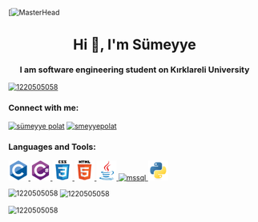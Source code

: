 [![MasterHead](https://www.google.com/url?sa=i&url=https%3A%2F%2Fankararesimkursu.net%2Ffotograflar%2Fdesen-cizimleri%2F&psig=AOvVaw2VVWqMDFzWcxEIRlCxD78W&ust=1737129059133000&source=images&cd=vfe&opi=89978449&ved=0CBEQjRxqFwoTCID815XM-ooDFQAAAAAdAAAAABAR)
<h1 align="center">Hi 👋, I'm Sümeyye</h1>
<h3 align="center">I am software engineering student on Kırklareli University</h3>

<p align="left"> <a href="https://github.com/ryo-ma/github-profile-trophy"><img src="https://github-profile-trophy.vercel.app/?username=1220505058" alt="1220505058" /></a> </p>

<h3 align="left">Connect with me:</h3>
<p align="left">
<a href="https://linkedin.com/in/sümeyye polat" target="blank"><img align="center" src="https://raw.githubusercontent.com/rahuldkjain/github-profile-readme-generator/master/src/images/icons/Social/linked-in-alt.svg" alt="sümeyye polat" height="30" width="40" /></a>
<a href="https://instagram.com/smeyyepolat" target="blank"><img align="center" src="https://raw.githubusercontent.com/rahuldkjain/github-profile-readme-generator/master/src/images/icons/Social/instagram.svg" alt="smeyyepolat" height="30" width="40" /></a>
</p>

<h3 align="left">Languages and Tools:</h3>
<p align="left"> <a href="https://www.cprogramming.com/" target="_blank" rel="noreferrer"> <img src="https://raw.githubusercontent.com/devicons/devicon/master/icons/c/c-original.svg" alt="c" width="40" height="40"/> </a> <a href="https://www.w3schools.com/cs/" target="_blank" rel="noreferrer"> <img src="https://raw.githubusercontent.com/devicons/devicon/master/icons/csharp/csharp-original.svg" alt="csharp" width="40" height="40"/> </a> <a href="https://www.w3schools.com/css/" target="_blank" rel="noreferrer"> <img src="https://raw.githubusercontent.com/devicons/devicon/master/icons/css3/css3-original-wordmark.svg" alt="css3" width="40" height="40"/> </a> <a href="https://www.w3.org/html/" target="_blank" rel="noreferrer"> <img src="https://raw.githubusercontent.com/devicons/devicon/master/icons/html5/html5-original-wordmark.svg" alt="html5" width="40" height="40"/> </a> <a href="https://www.java.com" target="_blank" rel="noreferrer"> <img src="https://raw.githubusercontent.com/devicons/devicon/master/icons/java/java-original.svg" alt="java" width="40" height="40"/> </a> <a href="https://www.microsoft.com/en-us/sql-server" target="_blank" rel="noreferrer"> <img src="https://www.svgrepo.com/show/303229/microsoft-sql-server-logo.svg" alt="mssql" width="40" height="40"/> </a> <a href="https://www.python.org" target="_blank" rel="noreferrer"> <img src="https://raw.githubusercontent.com/devicons/devicon/master/icons/python/python-original.svg" alt="python" width="40" height="40"/> </a> </p>

<p><img align="left" src="https://github-readme-stats.vercel.app/api/top-langs?username=1220505058&show_icons=true&locale=en&layout=compact" alt="1220505058" /></p>

<p>&nbsp;<img align="center" src="https://github-readme-stats.vercel.app/api?username=1220505058&show_icons=true&locale=en" alt="1220505058" /></p>

<p><img align="center" src="https://github-readme-streak-stats.herokuapp.com/?user=1220505058&" alt="1220505058" /></p>

